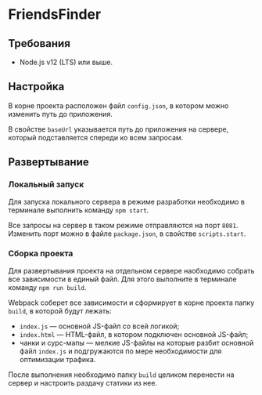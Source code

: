 # FriendsFinder
## Требования
* Node.js v12 (LTS) или выше.

## Настройка
В корне проекта расположен файл `config.json`, в котором можно изменить путь до приложения.

В свойстве `baseUrl` указывается путь до приложения на сервере, который подставляется спереди ко всем запросам.

## Развертывание
### Локальный запуск
Для запуска локального сервера в режиме разработки необходимо в терминале выполнить команду `npm start`. 

Все запросы на сервер в таком режиме отправляются на порт `8081`. 
Изменить порт можно в файле `package.json`, в свойстве `scripts.start`.

### Сборка проекта
Для развертывания проекта на отдельном сервере наобходимо собрать все зависимости в единый файл. Для этого выполните в терминале команду `npm run build`.

Webpack соберет все зависимости и сформирует в корне проекта папку `build`, в которой будут лежать:
* `index.js` — основной JS-файл со всей логикой;
* `index.html` — HTML-файл, в котором подключен основной JS-файл;
* чанки и сурс-мапы — мелкие JS-файлы на которые разбит основной файл `index.js` и подгружаются по мере необходимости для оптимизации трафика.

После выполнения необходимо папку `build` целиком перенести на сервер и настроить раздачу статики из нее.